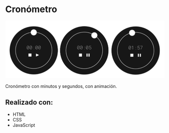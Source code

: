 # Cronómetro
<p align="center">
  <img src="./los3cronometros.jpg" width=1381 >
</p>
Cronómetro con minutos y segundos, con animación. 

## Realizado con:
- HTML
- CSS
- JavaScript

